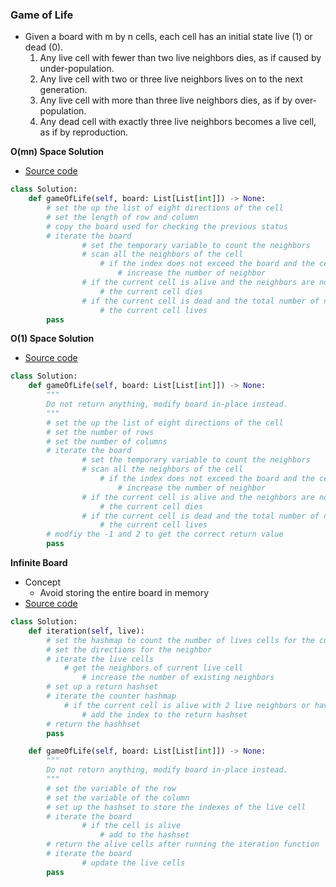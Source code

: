 ### Game of Life
- Given a board with m by n cells, each cell has an initial state live (1) or dead (0).
    1. Any live cell with fewer than two live neighbors dies, as if caused by under-population.
    2. Any live cell with two or three live neighbors lives on to the next generation.
    3. Any live cell with more than three live neighbors dies, as if by over-population.
    4. Any dead cell with exactly three live neighbors becomes a live cell, as if by reproduction.

**O(mn) Space Solution**
- [Source code](source/Space1.py)
```python
class Solution:
    def gameOfLife(self, board: List[List[int]]) -> None:
        # set the up the list of eight directions of the cell
        # set the length of row and column 
        # copy the board used for checking the previous status
        # iterate the board
                # set the temporary variable to count the neighbors
                # scan all the neighbors of the cell
                    # if the index does not exceed the board and the cells are alive
                        # increase the number of neighbor
                # if the current cell is alive and the neighbors are not 2 or 3
                    # the current cell dies
                # if the current cell is dead and the total number of neighbors are 3
                    # the current cell lives
        pass
```

**O(1) Space Solution**
- [Source code](source/Space2.py)
```python
class Solution:
    def gameOfLife(self, board: List[List[int]]) -> None:
        """
        Do not return anything, modify board in-place instead.
        """
        # set the up the list of eight directions of the cell
        # set the number of rows
        # set the number of columns
        # iterate the board
                # set the temporary variable to count the neighbors
                # scan all the neighbors of the cell
                    # if the index does not exceed the board and the cells are alive
                        # increase the number of neighbor
                # if the current cell is alive and the neighbors are not 2 or 3
                    # the current cell dies
                # if the current cell is dead and the total number of neighbors are 3
                    # the current cell lives
        # modfiy the -1 and 2 to get the correct return value
        pass
```

**Infinite Board**
- Concept
    - Avoid storing the entire board in memory 
- [Source code](source/Infinite.py)

```python 
class Solution:
    def iteration(self, live):
        # set the hashmap to count the number of lives cells for the current cell
        # set the directions for the neighbor
        # iterate the live cells
            # get the neighbors of current live cell
                # increase the number of existing neighbors
        # set up a return hashset
        # iterate the counter hashmap
            # if the current cell is alive with 2 live neighbors or have 3 live neighbors
                # add the index to the return hashset
        # return the hashhset
        pass

    def gameOfLife(self, board: List[List[int]]) -> None:
        """
        Do not return anything, modify board in-place instead.
        """
        # set the variable of the row
        # set the variable of the column
        # set up the hashset to store the indexes of the live cell
        # iterate the board
                # if the cell is alive
                    # add to the hashset
        # return the alive cells after running the iteration function
        # iterate the board
                # update the live cells
        pass
```
